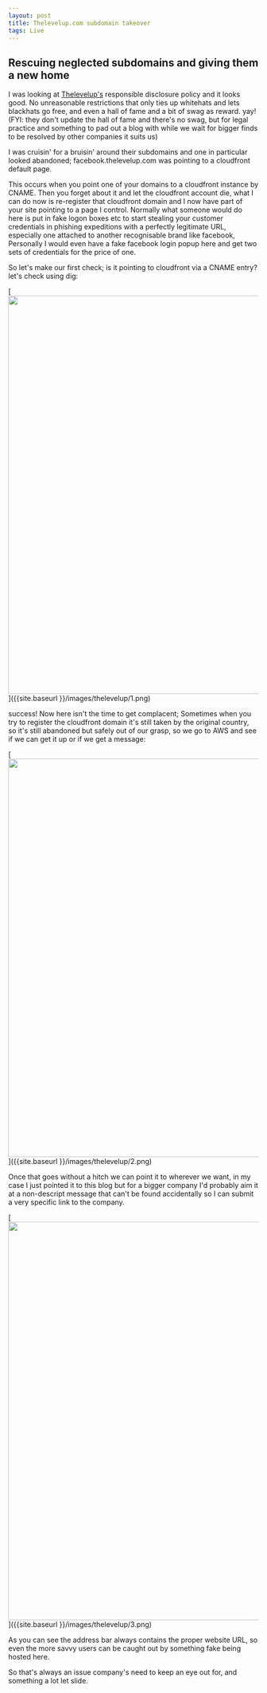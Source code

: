 ```yaml
---
layout: post
title: Thelevelup.com subdomain takeover
tags: Live
---
```

## Rescuing neglected subdomains and giving them a new home

I was looking at  [Thelevelup's](https://www.thelevelup.com/security-response) responsible disclosure policy and it looks good. No unreasonable restrictions that only ties up whitehats and lets blackhats go free, and even a hall of fame and a bit of swag as reward. yay! (FYI: they don't update the hall of fame and there's no swag, but for legal practice and something to pad out a blog with while we wait for bigger finds to be resolved by other companies it suits us)

I was cruisin' for a bruisin' around their subdomains and one in particular looked abandoned; facebook.thelevelup.com was pointing to a cloudfront default page.

This occurs when you point one of your domains to a cloudfront instance by CNAME. Then you forget about it and let the cloudfront account die, what I can do now is re-register that cloudfront domain and I now have part of your site pointing to a page I control. Normally what someone would do here is put in fake logon boxes etc to start stealing your customer credentials in phishing expeditions with a perfectly legitimate URL, especially one attached to another recognisable brand like facebook, Personally I would even have a fake facebook login popup here and get two sets of credentials for the price of one.

So let's make our first check; is it pointing to cloudfront via a CNAME entry? let's check using dig:

[<img src="{{ site.baseurl }}/images/thelevelup/1.png"
 style="width: 800px;"/>]({{site.baseurl }}/images/thelevelup/1.png)

success! Now here isn't the time to get complacent; Sometimes when you try to register the cloudfront domain it's still taken by the original country, so it's still abandoned but safely out of our grasp, so we go to AWS and see if we can get it up or if we get a message:

[<img src="{{ site.baseurl }}/images/thelevelup/2.png"
  style="width: 800px;"/>]({{site.baseurl }}/images/thelevelup/2.png)

Once that goes without a hitch we can point it to wherever we want, in my case I just pointed it to this blog but for a bigger company I'd probably aim it at a non-descript message that can't be found accidentally so I can submit a very specific link to the company.

[<img src="{{ site.baseurl }}/images/thelevelup/3.png"
   style="width: 800px;"/>]({{site.baseurl }}/images/thelevelup/3.png)

As you can see the address bar always contains the proper website URL, so even the more savvy users can be caught out by something fake being hosted here.

So that's always an issue company's need to keep an eye out for, and something a lot let slide.
